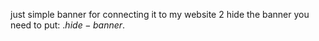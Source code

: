 just simple banner for connecting it to my website
2 hide the banner you need to put: $.hide-banner.$
